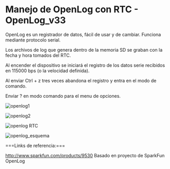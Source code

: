 Manejo de OpenLog con RTC - OpenLog_v33
===========

OpenLog es un registrador de datos, fácil de usar y de cambiar. 
Funciona mediante protocolo serial.

Los archivos de log que genera dentro de la memoria SD se graban con la fecha y hora tomados del RTC.

Al encender el dispositivo se iniciará el registro de los datos serie recibidos en 115000 bps (o la velocidad definida). 

Al enviar Ctrl + z tres veces abandona el registro y entra en el modo de comando. 

Enviar ? en modo comando para el menu de opciones.

![openlog1](https://f.cloud.github.com/assets/797197/830898/45797678-f186-11e2-812a-5163e1118660.JPG)

![openlog2](https://f.cloud.github.com/assets/797197/830897/4139e016-f186-11e2-8b19-0ec4835d5df6.JPG)

![openlog RTC](https://f.cloud.github.com/assets/797197/830922/9acd8ea4-f189-11e2-8185-7f27da7a23c6.jpg)



![openlog_esquema](https://f.cloud.github.com/assets/797197/830909/235f2856-f188-11e2-87ed-c497f2d506e7.jpg)

===Links de referencia:===

http://www.sparkfun.com/products/9530 Basado en proyecto de SparkFun OpenLog
